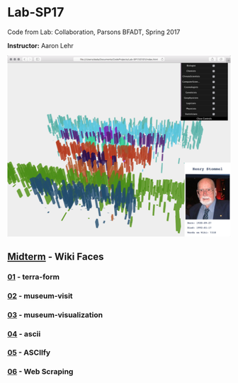 # Lab-SP17

Code from Lab: Collaboration, Parsons BFADT, Spring 2017

**Instructor:** Aaron Lehr

![Wiki Faces](/07/img.png)

## [Midterm](https://mbrav.github.io/archive/Lab-SP17/07/) - Wiki Faces

### [01](https://mbrav.github.io/archive/Lab-SP17/01/) - terra-form

### [02](https://mbrav.github.io/archive/Lab-SP17/02/) - museum-visit

### [03](https://mbrav.github.io/archive/Lab-SP17/03/) - museum-visualization

### [04](https://mbrav.github.io/archive/Lab-SP17/04/) - ascii

### [05](https://github.com/mbrav/archive/tree/main/asciify) - ASCIIfy

### [06](https://mbrav.github.io/archive/Lab-SP17/06/) - Web Scraping
